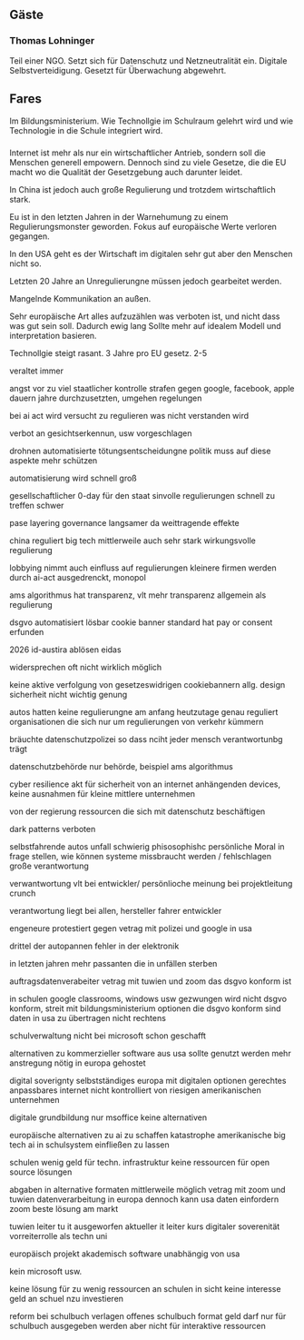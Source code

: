 ## Gäste

### Thomas Lohninger

Teil einer NGO. Setzt sich für Datenschutz und Netzneutralität ein. Digitale Selbstverteidigung. Gesetzt für Überwachung abgewehrt. 

## Fares

Im Bildungsministerium. Wie Technollgie im Schulraum gelehrt wird und wie Technologie in die Schule integriert wird. 

###

Internet ist mehr als nur ein wirtschaftlicher Antrieb, sondern soll die Menschen generell empowern. Dennoch sind zu viele Gesetze, die die EU macht wo die Qualität der Gesetzgebung auch darunter leidet. 

In China ist jedoch auch große Regulierung und trotzdem wirtschaftlich stark.


Eu ist in den letzten Jahren in der Warnehumung zu einem Regulierungsmonster geworden. Fokus auf europäische Werte verloren gegangen. 

In den USA geht es der Wirtschaft im digitalen sehr gut aber den Menschen nicht so.

Letzten 20 Jahre an Unregulierungne müssen jedoch gearbeitet werden.

Mangelnde Kommunikation an außen. 

Sehr europäische Art alles aufzuzählen was verboten ist, und nicht dass was gut sein soll. Dadurch ewig lang
Sollte mehr auf idealem Modell und interpretation basieren.

Technollgie steigt rasant. 
3 Jahre pro EU gesetz. 
2-5

veraltet immer 

angst vor zu viel staatlicher kontrolle
strafen gegen google, facebook, apple dauern jahre durchzusetzten, umgehen regelungen

bei ai act wird versucht zu regulieren was nicht verstanden wird

verbot an gesichtserkennun, usw vorgeschlagen

drohnen 
automatisierte tötungsentscheidungne
politik muss auf diese aspekte mehr schützen

automatisierung wird schnell groß

gesellschaftlicher 0-day für den staat
sinvolle regulierungen schnell zu treffen schwer

pase layering
governance langsamer da weittragende effekte

china reguliert big tech mittlerweile auch sehr stark
wirkungsvolle regulierung

lobbying nimmt auch einfluss auf regulierungen
kleinere firmen werden durch ai-act ausgedrenckt, monopol

ams algorithmus hat transparenz, vlt mehr transparenz allgemein als regulierung

dsgvo automatisiert lösbar
cookie banner 
standard hat pay or consent erfunden

2026 id-austira ablösen
eidas

widersprechen oft nicht wirklich möglich

keine aktive verfolgung von gesetzeswidrigen cookiebannern
allg. design sicherheit nicht wichtig genung 

autos hatten keine regulierungne am anfang
heutzutage genau reguliert
organisationen die sich nur um regulierungen von verkehr kümmern

bräuchte datenschutzpolizei so dass nciht jeder mensch verantwortunbg trägt

datenschutzbehörde nur behörde, beispiel ams algorithmus

cyber resilience akt für  sicherheit von an internet anhängenden devices, keine ausnahmen für kleine mittlere unternehmen

von der regierung ressourcen die sich mit datenschutz beschäftigen

dark patterns verboten

selbstfahrende autos unfall schwierig phisosophishc
persönliche Moral in frage stellen, wie können systeme missbraucht werden / fehlschlagen
große verantwortung

verwantwortung vlt bei entwickler/ persönlioche meinung bei projektleitung crunch

verantwortung liegt bei allen, hersteller fahrer entwickler

engeneure protestiert gegen vetrag mit polizei und google in usa

drittel der autopannen fehler in der elektronik

in letzten jahren mehr passanten die in unfällen sterben


auftragsdatenverabeiter vetrag mit tuwien und zoom das dsgvo konform ist

in schulen google classrooms, windows usw gezwungen wird
nicht dsgvo konform, streit mit bildungsministerium
optionen die dsgvo konform sind
daten in usa zu übertragen nicht rechtens


schulverwaltung nicht bei microsoft schon geschafft

alternativen zu kommerzieller software aus usa sollte genutzt werden
mehr anstregung nötig in europa gehostet 

digital soverignty
selbstständiges europa mit digitalen optionen
gerechtes anpassbares internet nicht kontrolliert von riesigen amerikanischen unternehmen

digitale grundbildung nur msoffice keine alternativen

europäische alternativen zu ai zu schaffen
katastrophe amerikanische big tech ai in schulsystem einfließen zu lassen

schulen wenig geld für techn. infrastruktur
keine ressourcen für open source lösungen


abgaben in alternative formaten mittlerweile möglich
vetrag mit zoom und tuwien datenverarbeitung in europa
dennoch kann usa daten einfordern
zoom beste lösung am markt

tuwien leiter tu it ausgeworfen
aktueller it leiter kurs digitaler soverenität
vorreiterrolle als techn uni

europäisch projekt akademisch software unabhängig von usa

kein microsoft usw.

keine lösung für zu wenig ressourcen an schulen in sicht
keine interesse geld an schuel nzu investieren

reform bei schulbuch verlagen
offenes schulbuch format
geld darf nur für schulbuch ausgegeben werden aber nicht für interaktive ressourcen 